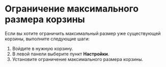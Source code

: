 # Ограничение максимального размера корзины

Если вы хотите ограничить максимальный размер уже существующей корзины, выполните следующие шаги:

1. Войдите в нужную корзину.
2. В левой панели выберите пункт **Настройки**.
3. Установите ограничение максимального размера корзины.